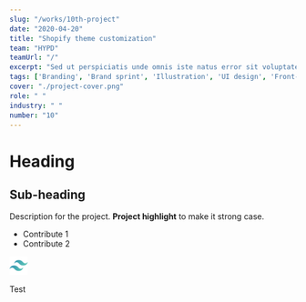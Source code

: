 ```yaml
---
slug: "/works/10th-project"
date: "2020-04-20"
title: "Shopify theme customization"
team: "HYPD"
teamUrl: "/"
excerpt: "Sed ut perspiciatis unde omnis iste natus error sit voluptatem accusantium doloremque laudantium, totam rem aperiam"
tags: ['Branding', 'Brand sprint', 'Illustration', 'UI design', 'Front-end', 'Shopify', 'Liquid', 'HTML / SCSS', 'JS']
cover: "./project-cover.png"
role: " "
industry: " "
number: "10"
---
```


# Heading

## Sub-heading

Description for the project.
**Project highlight** to make it strong case.

* Contribute 1
* Contribute 2

![Image test](./tailwind-icon.png)

<div class="bg-gray-300">Test</div>
